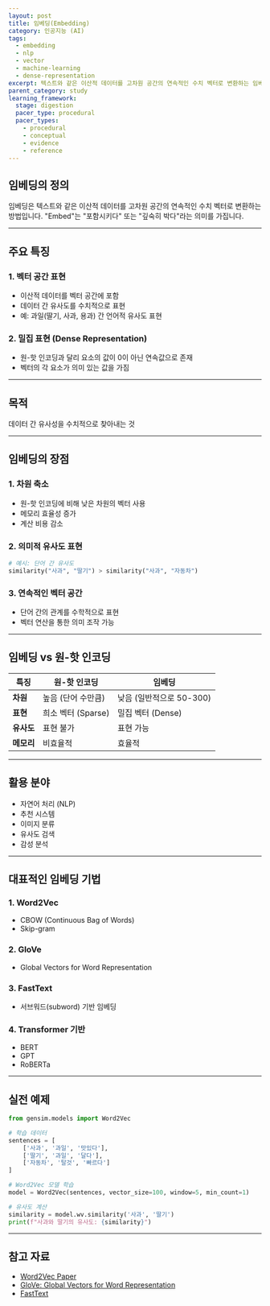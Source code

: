 ```yaml
---
layout: post
title: 임베딩(Embedding)
category: 인공지능 (AI)
tags:
  - embedding
  - nlp
  - vector
  - machine-learning
  - dense-representation
excerpt: 텍스트와 같은 이산적 데이터를 고차원 공간의 연속적인 수치 벡터로 변환하는 임베딩의 개념과 특징을 알아봅니다.
parent_category: study
learning_framework:
  stage: digestion
  pacer_type: procedural
  pacer_types:
    - procedural
    - conceptual
    - evidence
    - reference
---
```


## 임베딩의 정의

임베딩은 텍스트와 같은 이산적 데이터를 고차원 공간의 연속적인 수치 벡터로 변환하는 방법입니다. "Embed"는 "포함시키다" 또는 "깊숙히 박다"라는 의미를 가집니다.

---

## 주요 특징

### 1. 벡터 공간 표현

- 이산적 데이터를 벡터 공간에 포함
- 데이터 간 유사도를 수치적으로 표현
- 예: 과일(딸기, 사과, 용과) 간 언어적 유사도 표현

### 2. 밀집 표현 (Dense Representation)

- 원-핫 인코딩과 달리 요소의 값이 0이 아닌 연속값으로 존재
- 벡터의 각 요소가 의미 있는 값을 가짐

---

## 목적

데이터 간 유사성을 수치적으로 찾아내는 것

---

## 임베딩의 장점

### 1. 차원 축소

- 원-핫 인코딩에 비해 낮은 차원의 벡터 사용
- 메모리 효율성 증가
- 계산 비용 감소

### 2. 의미적 유사도 표현

```python
# 예시: 단어 간 유사도
similarity("사과", "딸기") > similarity("사과", "자동차")
```

### 3. 연속적인 벡터 공간

- 단어 간의 관계를 수학적으로 표현
- 벡터 연산을 통한 의미 조작 가능

---

## 임베딩 vs 원-핫 인코딩

| 특징 | 원-핫 인코딩 | 임베딩 |
|------|--------------|--------|
| **차원** | 높음 (단어 수만큼) | 낮음 (일반적으로 50-300) |
| **표현** | 희소 벡터 (Sparse) | 밀집 벡터 (Dense) |
| **유사도** | 표현 불가 | 표현 가능 |
| **메모리** | 비효율적 | 효율적 |

---

## 활용 분야

- 자연어 처리 (NLP)
- 추천 시스템
- 이미지 분류
- 유사도 검색
- 감성 분석

---

## 대표적인 임베딩 기법

### 1. Word2Vec

- CBOW (Continuous Bag of Words)
- Skip-gram

### 2. GloVe

- Global Vectors for Word Representation

### 3. FastText

- 서브워드(subword) 기반 임베딩

### 4. Transformer 기반

- BERT
- GPT
- RoBERTa

---

## 실전 예제

```python
from gensim.models import Word2Vec

# 학습 데이터
sentences = [
    ['사과', '과일', '맛있다'],
    ['딸기', '과일', '달다'],
    ['자동차', '탈것', '빠르다']
]

# Word2Vec 모델 학습
model = Word2Vec(sentences, vector_size=100, window=5, min_count=1)

# 유사도 계산
similarity = model.wv.similarity('사과', '딸기')
print(f"사과와 딸기의 유사도: {similarity}")
```

---

## 참고 자료

- [Word2Vec Paper](https://arxiv.org/abs/1301.3781)
- [GloVe: Global Vectors for Word Representation](https://nlp.stanford.edu/projects/glove/)
- [FastText](https://fasttext.cc/)
